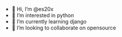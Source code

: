 - 👋 Hi, I’m @es20x
- 👀 I’m interested in python
- 🌱 I’m currently learning django
- 💞️ I’m looking to collaborate on opensource

